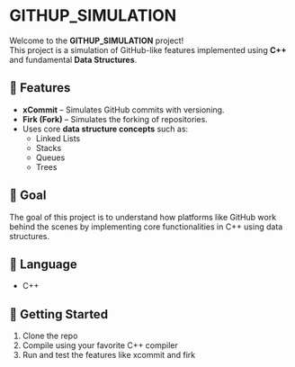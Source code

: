 # GITHUP_SIMULATION

Welcome to the **GITHUP_SIMULATION** project!  
This project is a simulation of GitHub-like features implemented using **C++** and fundamental **Data Structures**.

## 🌟 Features

- **xCommit** – Simulates GitHub commits with versioning.
- **Firk (Fork)** – Simulates the forking of repositories.
- Uses core **data structure concepts** such as:
  - Linked Lists
  - Stacks
  - Queues
  - Trees

## 📌 Goal

The goal of this project is to understand how platforms like GitHub work behind the scenes by implementing core functionalities in C++ using data structures.

## 📁 Language

- C++

## 🚀 Getting Started

1. Clone the repo
2. Compile using your favorite C++ compiler
3. Run and test the features like xcommit and firk

